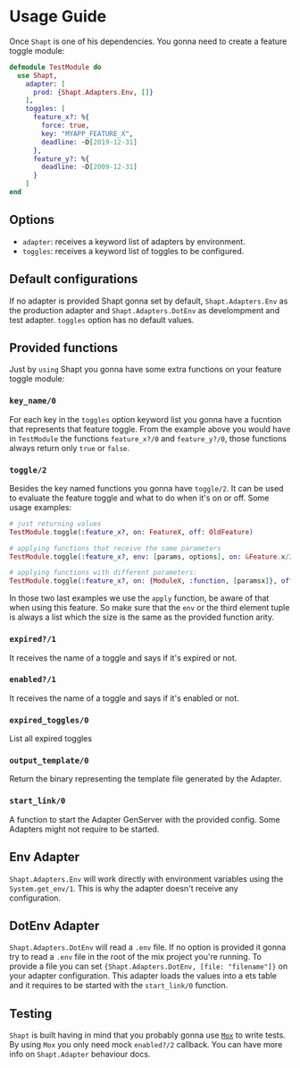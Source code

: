 # Usage Guide
Once `Shapt` is one of his dependencies. You gonna need to create a feature toggle module:
```elixir
defmodule TestModule do
  use Shapt,
    adapter: [
      prod: {Shapt.Adapters.Env, []}
    ],
    toggles: [
      feature_x?: %{
        force: true,
        key: "MYAPP_FEATURE_X",
        deadline: ~D[2019-12-31]
      },
      feature_y?: %{
        deadline: ~D[2009-12-31]
      }
    ]
end
```
## Options
* `adapter`: receives a keyword list of adapters by environment.
* `toggles`: receives a keyword list of toggles to be configured.

## Default configurations
If no adapter is provided Shapt gonna set by default, `Shapt.Adapters.Env` as the
production adapter and `Shapt.Adapters.DotEnv` as develompment and test adapter.
`toggles` option has no default values.

## Provided functions
Just by `using` Shapt you gonna have some extra functions on your feature toggle
module:

### `key_name/0`
For each key in the `toggles` option keyword list you gonna have a fucntion that
represents that feature toggle. From the example above you would have in
`TestModule` the functions `feature_x?/0` and `feature_y?/0`, those functions
always return only `true` or `false`.

### `toggle/2`
Besides the key named functions you gonna have `toggle/2`. It can be used to
evaluate the feature toggle and what to do when it's on or off. Some usage
examples:
```elixir
# just returning values
TestModule.toggle(:feature_x?, on: FeatureX, off: OldFeature)

# applying functions that receive the same parameters
TestModule.toggle(:feature_x?, env: [params, options], on: &Feature.x/2, off: &Feature.old/2)

# applying functions with different parameters:
TestModule.toggle(:feature_x?, on: {ModuleX, :function, [paramsx]}, off: {Module, :fuction, [params]})
```
In those two last examples we use the `apply` function, be aware of that when
using this feature. So make sure that the `env` or the third element tuple is
always a list which the size is the same as the provided function arity.

### `expired?/1`
It receives the name of a toggle and says if it's expired or not.

### `enabled?/1`
It receives the name of a toggle and says if it's enabled or not.

### `expired_toggles/0`
List all expired toggles

### `output_template/0`
Return the binary representing the template file generated by the Adapter.

### `start_link/0`
A function to start the Adapter GenServer with the provided config.
Some Adapters might not require to be started.

## Env Adapter
`Shapt.Adapters.Env` will work directly with environment variables using the `System.get_env/1`.
 This is why the adapter doesn't receive any configuration.

## DotEnv Adapter
`Shapt.Adapters.DotEnv` will read a `.env` file. If no option is provided it
gonna try to read a `.env` file in the root of the mix project you're running.
To provide a file you can set `{Shapt.Adapters.DotEnv, [file: "filename"]}` on
your adapter configuration. This adapter loads the values into a ets table and
it requires to be started with the `start_link/0` function.

## Testing
`Shapt` is built having in mind that you probably gonna use
[`Mox`](https://hex.pm/packages/mox) to write tests. By using `Mox` you only
need mock `enabled?/2` callback. You can have more info on `Shapt.Adapter`
behaviour docs.
